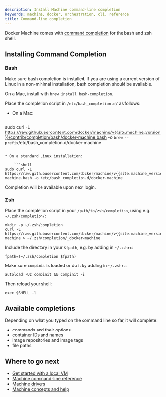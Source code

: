 ```yaml
---
description: Install Machine command-line completion
keywords: machine, docker, orchestration, cli, reference
title: Command-line completion
---
```

Docker Machine comes with [command completion](http://en.wikipedia.org/wiki/Command-line_completion) for the bash and zsh shell.

## Installing Command Completion

### Bash

Make sure bash completion is installed. If you are using a current version of Linux in a non-minimal installation, bash completion should be available.

On a Mac, install with `brew install bash-completion`.

Place the completion script in `/etc/bash_completion.d/` as follows:

* On a Mac:
    
    ```shell
sudo curl -L https://raw.githubusercontent.com/docker/machine/v{{site.machine_version}}/contrib/completion/bash/docker-machine.bash -o `brew --prefix`/etc/bash_completion.d/docker-machine
```

* On a standard Linux installation:
    
    ```shell
sudo curl -L https://raw.githubusercontent.com/docker/machine/v{{site.machine_version}}/contrib/completion/bash/docker-machine.bash -o /etc/bash_completion.d/docker-machine
```

Completion will be available upon next login.

### Zsh

Place the completion script in your `/path/to/zsh/completion`, using e.g. `~/.zsh/completion/`:

```shell
mkdir -p ~/.zsh/completion
curl -L https://raw.githubusercontent.com/docker/machine/v{{site.machine_version}}/contrib/completion/zsh/_docker-machine > ~/.zsh/completion/_docker-machine
```

Include the directory in your `$fpath`, e.g. by adding in `~/.zshrc`:

```shell
fpath=(~/.zsh/completion $fpath)
```

Make sure `compinit` is loaded or do it by adding in `~/.zshrc`:

```shell
autoload -Uz compinit && compinit -i
```

Then reload your shell:

```shell
exec $SHELL -l
```

## Available completions

Depending on what you typed on the command line so far, it will complete:

* commands and their options
* container IDs and names
* image repositories and image tags
* file paths

## Where to go next

* [Get started with a local VM](/machine/get-started.md)
* [Machine command-line reference](/machine/reference/index.md)
* [Machine drivers](/machine/drivers/index.md)
* [Machine concepts and help](/machine/concepts.md)